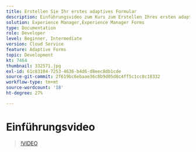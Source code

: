 ```yaml
---
title: Erstellen Sie Ihr erstes adaptives Formular
description: Einführungsvideo zum Kurs zum Erstellen Ihres ersten adaptiven Formulars
solution: Experience Manager,Experience Manager Forms
type: Documentation
role: Developer
level: Beginner, Intermediate
version: Cloud Service
feature: Adaptive Forms
topic: Development
kt: 7464
thumbnail: 332571.jpg
exl-id: 61c83104-7253-4636-b4d6-d8eec8db1cde
source-git-commit: 2f619bc6ebaae36c8b9d05d8c4ff5c1cc8c18332
workflow-type: tm+mt
source-wordcount: '18'
ht-degree: 27%

---
```


# Einführungsvideo


>[!VIDEO](https://video.tv.adobe.com/v/332571?quality=12&learn=on)
